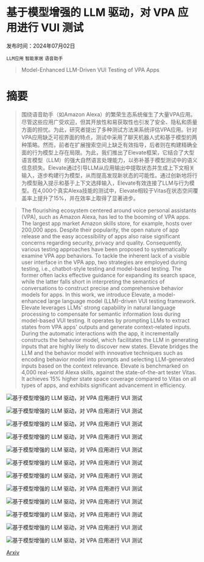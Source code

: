 # 基于模型增强的 LLM 驱动，对 VPA 应用进行 VUI 测试

发布时间：2024年07月02日

`LLM应用` `智能家居` `语音助手`

> Model-Enhanced LLM-Driven VUI Testing of VPA Apps

# 摘要

> 围绕语音助手（如Amazon Alexa）的繁荣生态系统催生了大量VPA应用。尽管这些应用广受欢迎，但其开放性和易获取性也引发了安全、隐私和质量方面的担忧。为此，研究者提出了多种测试方法来系统评估VPA应用。针对VPA应用缺乏可视界面的特点，测试中采用了聊天机器人式和基于模型的两种策略。然而，前者在扩展搜索空间上缺乏有效指导，后者则在构建精确全面的行为模型上存在局限。为此，我们推出了Elevate框架，它结合了大型语言模型（LLM）的强大自然语言处理能力，以弥补基于模型测试中的语义信息损失。Elevate通过引导LLM从应用输出中提取状态并生成上下文相关输入，逐步构建行为模型，从而提高发现新状态的可能性。通过创新地将行为模型融入提示和基于上下文选择输入，Elevate有效连接了LLM与行为模型。在4,000个真实Alexa技能的测试中，Elevate相较于Vitas在状态空间覆盖率上提升了15%，并在效率上取得了显著进步。

> The flourishing ecosystem centered around voice personal assistants (VPA), such as Amazon Alexa, has led to the booming of VPA apps. The largest app market Amazon skills store, for example, hosts over 200,000 apps. Despite their popularity, the open nature of app release and the easy accessibility of apps also raise significant concerns regarding security, privacy and quality. Consequently, various testing approaches have been proposed to systematically examine VPA app behaviors. To tackle the inherent lack of a visible user interface in the VPA app, two strategies are employed during testing, i.e., chatbot-style testing and model-based testing. The former often lacks effective guidance for expanding its search space, while the latter falls short in interpreting the semantics of conversations to construct precise and comprehensive behavior models for apps. In this work, we introduce Elevate, a model-enhanced large language model (LLM)-driven VUI testing framework. Elevate leverages LLMs' strong capability in natural language processing to compensate for semantic information loss during model-based VUI testing. It operates by prompting LLMs to extract states from VPA apps' outputs and generate context-related inputs. During the automatic interactions with the app, it incrementally constructs the behavior model, which facilitates the LLM in generating inputs that are highly likely to discover new states. Elevate bridges the LLM and the behavior model with innovative techniques such as encoding behavior model into prompts and selecting LLM-generated inputs based on the context relevance. Elevate is benchmarked on 4,000 real-world Alexa skills, against the state-of-the-art tester Vitas. It achieves 15% higher state space coverage compared to Vitas on all types of apps, and exhibits significant advancement in efficiency.

![基于模型增强的 LLM 驱动，对 VPA 应用进行 VUI 测试](../../../paper_images/2407.02791/choose_input_example.png)

![基于模型增强的 LLM 驱动，对 VPA 应用进行 VUI 测试](../../../paper_images/2407.02791/state_example.png)

![基于模型增强的 LLM 驱动，对 VPA 应用进行 VUI 测试](../../../paper_images/2407.02791/challenge.png)

![基于模型增强的 LLM 驱动，对 VPA 应用进行 VUI 测试](../../../paper_images/2407.02791/overview.png)

![基于模型增强的 LLM 驱动，对 VPA 应用进行 VUI 测试](../../../paper_images/2407.02791/feedback1.png)

![基于模型增强的 LLM 驱动，对 VPA 应用进行 VUI 测试](../../../paper_images/2407.02791/feedback2.png)

![基于模型增强的 LLM 驱动，对 VPA 应用进行 VUI 测试](../../../paper_images/2407.02791/feedback3.png)

![基于模型增强的 LLM 驱动，对 VPA 应用进行 VUI 测试](../../../paper_images/2407.02791/compression.png)

![基于模型增强的 LLM 驱动，对 VPA 应用进行 VUI 测试](../../../paper_images/2407.02791/study2.png)

![基于模型增强的 LLM 驱动，对 VPA 应用进行 VUI 测试](../../../paper_images/2407.02791/study4.png)

![基于模型增强的 LLM 驱动，对 VPA 应用进行 VUI 测试](../../../paper_images/2407.02791/study5.png)

![基于模型增强的 LLM 驱动，对 VPA 应用进行 VUI 测试](../../../paper_images/2407.02791/study6.png)

[Arxiv](https://arxiv.org/abs/2407.02791)